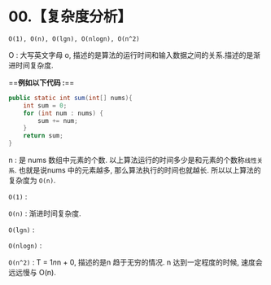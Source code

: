 # 00.【复杂度分析】
`O(1), O(n), O(lgn), O(nlogn), O(n^2)`

O : 大写英文字母 o, 描述的是算法的运行时间和输入数据之间的关系.描述的是渐进时间复杂度.

==**例如以下代码 :**==

```java
public static int sum(int[] nums){
    int sum = 0;
    for (int num : nums) {
        sum += num;
    }
    return sum;
}
```
n : 是 nums 数组中元素的个数. 以上算法运行的时间多少是和元素的个数称`线性关系`.  也就是说nums 中的元素越多, 那么算法执行的时间也就越长. 所以以上算法的复杂度为 `O(n)`.

`O(1)` : 

`O(n)` : 渐进时间复杂度.

`O(lgn)` : 

`O(nlogn)` : 

`O(n^2)` : T = 1*n*n + 0, 描述的是n 趋于无穷的情况. n 达到一定程度的时候, 速度会远远慢与 O(n).




